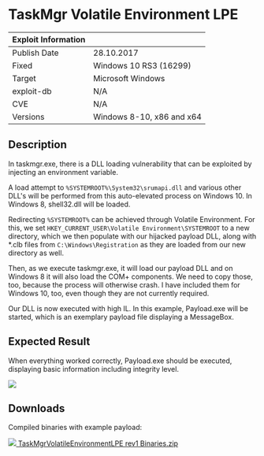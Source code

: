 # TaskMgr Volatile Environment LPE

| Exploit Information |                                   |
|:------------------- |:--------------------------------- |
| Publish Date        | 28.10.2017                        |
| Fixed               | Windows 10 RS3 (16299)            |
| Target              | Microsoft Windows                 |
| exploit-db          | N/A                               |
| CVE                 | N/A                               |
| Versions            | Windows 8-10, x86 and x64         |

## Description

In taskmgr.exe, there is a DLL loading vulnerability that can be exploited by
injecting an environment variable.

A load attempt to `%SYSTEMROOT%\System32\srumapi.dll` and various other DLL's
will be performed from this auto-elevated process on Windows 10. In Windows 8,
shell32.dll will be loaded.

Redirecting `%SYSTEMROOT%` can be achieved through Volatile Environment. For
this, we set `HKEY_CURRENT_USER\Volatile Environment\SYSTEMROOT` to a new
directory, which we then populate with our hijacked payload DLL, along with
*.clb files from `C:\Windows\Registration` as they are loaded from our new
directory as well.

Then, as we execute taskmgr.exe, it will load our payload DLL and on Windows 8
it will also load the COM+ components. We need to copy those, too, because the
process will otherwise crash. I have included them for Windows 10, too, even
though they are not currently required.

Our DLL is now executed with high IL. In this example, Payload.exe will be
started, which is an exemplary payload file displaying a MessageBox.

## Expected Result

When everything worked correctly, Payload.exe should be executed, displaying
basic information including integrity level.

![](https://bytecode77.com/images/sites/hacking/exploits/uac-bypass/taskmgr-privilege-escalation/result.png)

## Downloads

Compiled binaries with example payload:

[![](https://bytecode77.com/images/shared/fileicons/zip.png) TaskMgrVolatileEnvironmentLPE rev1 Binaries.zip](https://bytecode77.com/downloads/hacking/exploits/uac-bypass/TaskMgrVolatileEnvironmentLPE%20rev1%20Binaries.zip)